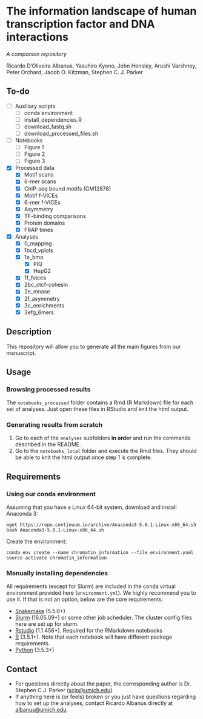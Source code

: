 # The information landscape of human transcription factor and DNA interactions
_A companion repository_

Ricardo D’Oliveira Albanus, Yasuhiro Kyono, John Hensley, Arushi Varshney, Peter Orchard, Jacob O. Kitzman, Stephen C. J. Parker

## To-do
- [ ] Auxiliary scripts
    - [ ] conda environment
    - [ ] install_dependencies.R
    - [ ] download_fastq.sh
    - [ ] download_processed_files.sh
- [ ] Notebooks
    - [ ] Figure 1
    - [ ] Figure 2
    - [ ] Figure 3
- [x] Processed data
    - [x] Motif scans
    - [x] 6-mer scans
    - [x] ChIP-seq bound motifs (GM12878)
    - [x] Motif f-VICEs
    - [x] 6-mer f-VICEs
    - [x] Asymmetry
    - [x] TF-binding comparisons
    - [x] Protein domains
    - [x] FRAP times
- [x] Analyses
    - [x] 0_mapping
    - [x] 1bcd_vplots
    - [x] 1e_bmo
        - [x] PIQ
        - [x] HepG2
    - [x] 1f_fvices
    - [x] 2bc_ctcf-cohesin
    - [x] 2e_mnase
    - [x] 2f_asymmetry
    - [x] 3c_enrichments
    - [x] 3efg_6mers

## Description
This repository will allow you to generate all the main figures from our manuscript.

## Usage
### Browsing processed results
The `notebooks_processed` folder contains a Rmd (R Markdown) file for each set of analyses. Just open these files in RStudio and knit the html output.
### Generating results from scratch
1. Go to each of the `analyses` subfolders **in order** and run the commands described in the README.
2. Go to the `notebooks_local` folder and execute the Rmd files. They should be able to knit the html output once step 1 is complete.

## Requirements
### Using our conda environment
Assuming that you have a Linux 64-bit system, download and install Anaconda 3:
```
wget https://repo.continuum.io/archive/Anaconda3-5.0.1-Linux-x86_64.sh
bash Anaconda3-5.0.1-Linux-x86_64.sh
```
Create the environment:
```
conda env create --name chromatin_information --file environment.yaml
source activate chromatin_information
```

### Manually installing dependencies
All requirements (except for Slurm) are included in the conda virtual environment provided here (`environment.yml`). We highly recommend you to use it. If that is not an option, below are the core requirements:
* [Snakemake](https://snakemake.readthedocs.io/en/stable/) (5.5.0+)
* [Slurm](https://slurm.schedmd.com) (16.05.09+) or some other job scheduler. The cluster config files here are set up for slurm.
* [Rstudio](https://www.rstudio.com) (1.1.456+). Required for the RMarkdown notebooks
* [R](https://www.r-project.org) (3.5.1+). Note that each notebook will have different package requirements.
* [Python](https://www.python.org) (3.5.3+)

## Contact
* For questions directly about the paper, the corresponding author is Dr. Stephen C.J. Parker (scjp@umich.edu).
* If anything here is (or feels) broken or you just have questions regarding how to set up the analyses, contact Ricardo Albanus directly at albanus@umich.edu.
